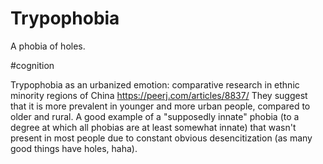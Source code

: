 # Trypophobia

A phobia of holes.

#cognition

Trypophobia as an urbanized emotion: comparative research in ethnic minority regions of China
https://peerj.com/articles/8837/
They suggest that it is more prevalent in younger and more urban people, compared to older and rural. A good example of a "supposedly innate" phobia (to a degree at which all phobias are at least somewhat innate) that wasn't present in most people due to constant obvious desencitization (as many good things have holes, haha).
